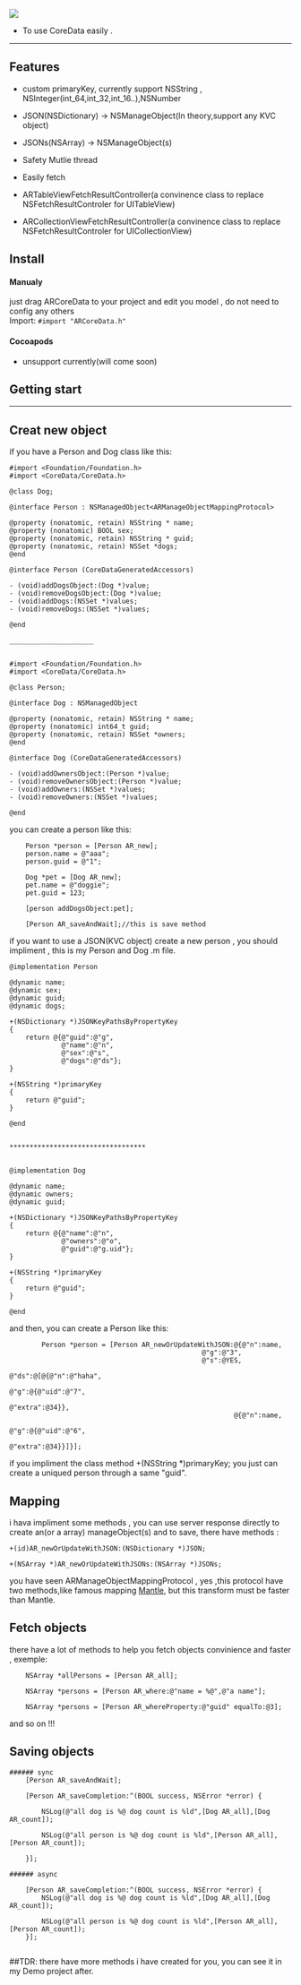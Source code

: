 ![](https://github.com/AugustRush/ARCoreData/blob/master/6DB73380-0D9A-43A1-AD21-8374D748429A.png)

* To use CoreData easily .

*****************************************

## Features

* custom primaryKey, currently support NSString , NSInteger(int_64,int_32,int_16..),NSNumber

* JSON(NSDictionary) -> NSManageObject(In theory,support any KVC object)

* JSONs(NSArray) -> NSManageObject(s)

* Safety Mutlie thread

* Easily fetch

* ARTableViewFetchResultController(a convinence class to replace NSFetchResultControler for UITableView)

* ARCollectionViewFetchResultController(a convinence class to replace NSFetchResultControler for UICollectionView)

## Install

#### Manualy
just drag ARCoreData to your project and edit you model , do not need to config any others 
<br>Import: `#import "ARCoreData.h"`

#### Cocoapods
* unsupport currently(will come soon)

## Getting start
***********************

## Creat new object

if you have a Person and Dog class like this:
```
#import <Foundation/Foundation.h>
#import <CoreData/CoreData.h>

@class Dog;

@interface Person : NSManagedObject<ARManageObjectMappingProtocol>

@property (nonatomic, retain) NSString * name;
@property (nonatomic) BOOL sex;
@property (nonatomic, retain) NSString * guid;
@property (nonatomic, retain) NSSet *dogs;
@end

@interface Person (CoreDataGeneratedAccessors)

- (void)addDogsObject:(Dog *)value;
- (void)removeDogsObject:(Dog *)value;
- (void)addDogs:(NSSet *)values;
- (void)removeDogs:(NSSet *)values;

@end

_____________________


#import <Foundation/Foundation.h>
#import <CoreData/CoreData.h>

@class Person;

@interface Dog : NSManagedObject

@property (nonatomic, retain) NSString * name;
@property (nonatomic) int64_t guid;
@property (nonatomic, retain) NSSet *owners;
@end

@interface Dog (CoreDataGeneratedAccessors)

- (void)addOwnersObject:(Person *)value;
- (void)removeOwnersObject:(Person *)value;
- (void)addOwners:(NSSet *)values;
- (void)removeOwners:(NSSet *)values;

@end

```
you can create a person like this:

```
    Person *person = [Person AR_new];
    person.name = @"aaa";
    person.guid = @"1";
    
    Dog *pet = [Dog AR_new];
    pet.name = @"doggie";
    pet.guid = 123;

    [person addDogsObject:pet];

    [Person AR_saveAndWait];//this is save method

```

if you want to use a JSON(KVC object) create a new person , you should impliment <ARManageObjectMappingProtocol>, 
this is my Person and Dog .m file.

```
@implementation Person

@dynamic name;
@dynamic sex;
@dynamic guid;
@dynamic dogs;

+(NSDictionary *)JSONKeyPathsByPropertyKey
{
    return @{@"guid":@"g",
             @"name":@"n",
             @"sex":@"s",
             @"dogs":@"ds"};
}

+(NSString *)primaryKey
{
    return @"guid";
}

@end


**********************************


@implementation Dog

@dynamic name;
@dynamic owners;
@dynamic guid;

+(NSDictionary *)JSONKeyPathsByPropertyKey
{
    return @{@"name":@"n",
             @"owners":@"o",
             @"guid":@"g.uid"};
}

+(NSString *)primaryKey
{
    return @"guid";
}

@end

```

and then, you can create a Person like this:

```
        Person *person = [Person AR_newOrUpdateWithJSON:@{@"n":name,
                                                @"g":@"3",
                                                @"s":@YES,
                                                @"ds":@[@{@"n":@"haha",
                                                          @"g":@{@"uid":@"7",
                                                                 @"extra":@34}},
                                                        @{@"n":name,
                                                          @"g":@{@"uid":@"6",
                                                                 @"extra":@34}}]}];
```

if you impliment the class method +(NSString *)primaryKey; you just can create a uniqued person through a same "guid".

## Mapping 

i hava impliment some methods , you can use server response directly to create an(or a array) manageObject(s)  and to save,
there have methods :

```
+(id)AR_newOrUpdateWithJSON:(NSDictionary *)JSON;

+(NSArray *)AR_newOrUpdateWithJSONs:(NSArray *)JSONs;

```
you have seen ARManageObjectMappingProtocol , yes ,this protocol have two methods,like famous mapping <a href="https://github.com/Mantle/Mantle">Mantle</a>, but this transform must be faster than Mantle.

## Fetch objects

there have a lot of methods to help you fetch objects convinience and faster , exemple:
```
    NSArray *allPersons = [Person AR_all];
    
    NSArray *persons = [Person AR_where:@"name = %@",@"a name"];
    
    NSArray *persons = [Person AR_whereProperty:@"guid" equalTo:@3];
```
and so on !!!

## Saving objects

```
###### sync
    [Person AR_saveAndWait];

    [Person AR_saveCompletion:^(BOOL success, NSError *error) {

        NSLog(@"all dog is %@ dog count is %ld",[Dog AR_all],[Dog AR_count]);

        NSLog(@"all person is %@ dog count is %ld",[Person AR_all],[Person AR_count]);

    }];

###### async

	[Person AR_saveCompletion:^(BOOL success, NSError *error) {
        NSLog(@"all dog is %@ dog count is %ld",[Dog AR_all],[Dog AR_count]);
        
        NSLog(@"all person is %@ dog count is %ld",[Person AR_all],[Person AR_count]);
    }];


``` 
##TDR:
there have more methods i have created for you, you can see it in my Demo project after.




